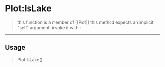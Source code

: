 # Plot:IsLake
> this function is a member of [[Plot]]
> this method expects an implicit "self" argument. invoke it with `:`
-----
## Usage
> Plot:IsLake()
